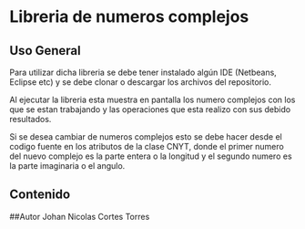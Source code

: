 # Libreria de numeros complejos

## Uso General
Para utilizar dicha libreria se debe tener instalado algún IDE (Netbeans, Eclipse etc) y se debe clonar o descargar los archivos del
repositorio. 

Al ejecutar la libreria esta muestra en pantalla los numero complejos con los que se estan trabajando y las operaciones que esta realizo 
con sus debido resultados.

Si se desea cambiar de numeros complejos esto se debe hacer desde el codigo fuente en los atributos de la clase CNYT, donde el primer
numero del nuevo complejo es la parte entera o la longitud y el segundo numero es la parte imaginaria o el angulo.

## Contenido

##Autor
Johan Nicolas Cortes Torres
